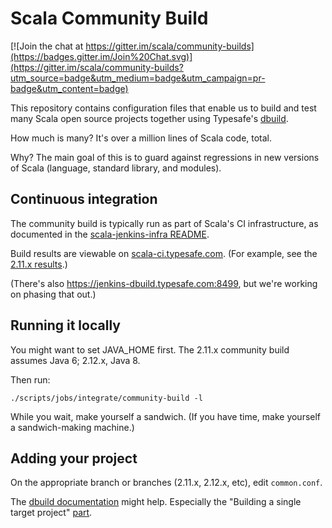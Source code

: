# Scala Community Build

[![Join the chat at https://gitter.im/scala/community-builds](https://badges.gitter.im/Join%20Chat.svg)](https://gitter.im/scala/community-builds?utm_source=badge&utm_medium=badge&utm_campaign=pr-badge&utm_content=badge)

This repository contains configuration files that enable us to build and test
many Scala open source projects together using Typesafe's
[dbuild](https://github.com/typesafehub/dbuild).

How much is many?  It's over a million lines of Scala code, total.

Why? The main goal of this is to guard against regressions in new
versions of Scala (language, standard library, and modules).

## Continuous integration

The community build is typically run as part of Scala's
CI infrastructure, as documented in the
[scala-jenkins-infra README](https://github.com/scala/scala-jenkins-infra/blob/master/README.md).

Build results are viewable on [scala-ci.typesafe.com](https://scala-ci.typesafe.com).
(For example, see the [2.11.x results](https://scala-ci.typesafe.com/job/scala-2.11.x-integrate-community-build/).)

(There's also https://jenkins-dbuild.typesafe.com:8499, but we're working
on phasing that out.)

## Running it locally

You might want to set JAVA_HOME first.  The 2.11.x community build assumes
Java 6; 2.12.x, Java 8.

Then run:

    ./scripts/jobs/integrate/community-build -l

While you wait, make yourself a sandwich.  (If you have time,
make yourself a sandwich-making machine.)

## Adding your project

On the appropriate branch or branches (2.11.x, 2.12.x, etc),
edit `common.conf`.

The [dbuild documentation](http://typesafehub.github.com/dbuild) might help.
Especially the "Building a single target project" [part](http://typesafehub.github.io/dbuild/0.9.1/dbuild.html#building-a-single-target-project).
